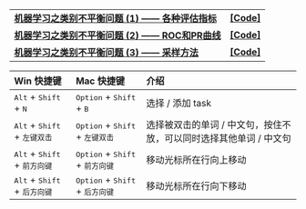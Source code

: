 
|  |  |
| ------------------------------------------------------------ | ------------------------------------------------------------ |



|||
|:-----|:-------|
| [**机器学习之类别不平衡问题 (1) —— 各种评估指标**](http://www.cnblogs.com/massquantity/p/8550875.html) | [**[Code]**](http://nbviewer.jupyter.org/github/massquantity/Class-Imbalance/blob/master/Code_Class_Imbalance.ipynb) |
| [**机器学习之类别不平衡问题 (2) —— ROC和PR曲线**](https://www.cnblogs.com/massquantity/p/8592091.html) | [**[Code]**](http://nbviewer.jupyter.org/github/massquantity/Class-Imbalance/blob/master/Code_Class_Imbalance.ipynb) |
| [**机器学习之类别不平衡问题 (3) —— 采样方法**](https://www.cnblogs.com/massquantity/p/9382710.html) |  [**[Code]**](https://nbviewer.jupyter.org/github/massquantity/Class-Imbalance/blob/master/Code_Sampling.ipynb)|


|Win 快捷键|Mac 快捷键|介绍|
|:---------|:---------|:---------|
|<kbd>Alt</kbd> + <kbd>Shift</kbd> + <kbd>N</kbd>|<kbd>Option</kbd> + <kbd>Shift</kbd> + <kbd>B</kbd>|选择 / 添加 task|
|<kbd>Alt</kbd> + <kbd>Shift</kbd> + <kbd>左键双击</kbd>|<kbd>Option</kbd> + <kbd>Shift</kbd> + <kbd>左键双击</kbd>|选择被双击的单词 / 中文句，按住不放，可以同时选择其他单词 / 中文句|
|<kbd>Alt</kbd> + <kbd>Shift</kbd> + <kbd>前方向键</kbd>|<kbd>Option</kbd> + <kbd>Shift</kbd> + <kbd>前方向键</kbd>|移动光标所在行向上移动|
|<kbd>Alt</kbd> + <kbd>Shift</kbd> + <kbd>后方向键</kbd>|<kbd>Option</kbd> + <kbd>Shift</kbd> + <kbd>后方向键</kbd>|移动光标所在行向下移动|
